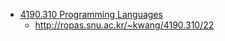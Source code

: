 - [4190.310 Programming Languages](http://ropas.snu.ac.kr/~kwang/4190.310/mooc)
	- http://ropas.snu.ac.kr/~kwang/4190.310/22